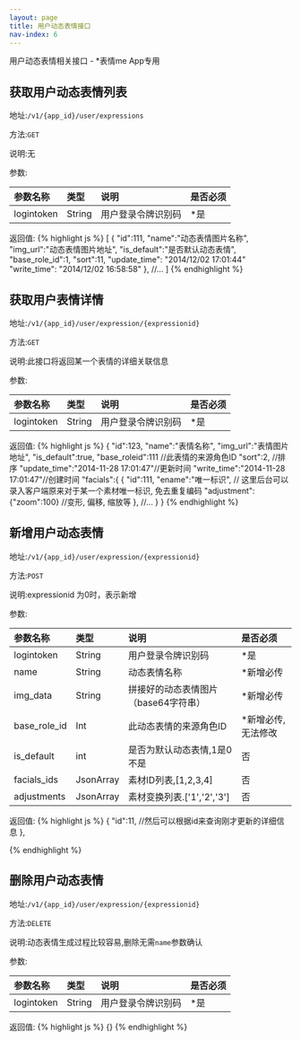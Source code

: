 ```yaml
---
layout: page
title: 用户动态表情接口
nav-index: 6
---
```

用户动态表情相关接口 - *表情me App专用

获取用户动态表情列表
----------------

地址:`/v1/{app_id}/user/expressions`

方法:`GET`

说明:无

参数:

| 参数名称        |类型    |说明                              |是否必须|
|:------------- |:-------|:--------------------------------|:-----|
| logintoken     |String  |用户登录令牌识别码                    |*是 |

返回值:
{% highlight js %}
[
    {
        "id":111,
        "name":"动态表情图片名称",
        "img_url":"动态表情图片地址",
        "is_default":"是否默认动态表情",
        "base_role_id":1,
        "sort":11,
        "update_time": "2014/12/02 17:01:44"
        "write_time": "2014/12/02 16:58:58"
   }, //...
]
{% endhighlight %}



获取用户表情详情
----------------

地址:`/v1/{app_id}/user/expression/{expressionid}`

方法:`GET`

说明:此接口将返回某一个表情的详细关联信息

参数:

| 参数名称        |类型    |说明                              |是否必须|
|:------------- |:-------|:--------------------------------|:-----|
| logintoken     |String  |用户登录令牌识别码                    |*是 |

返回值:
{% highlight js %}
{
    "id":123,
    "name":"表情名称",
    "img_url":"表情图片地址",
    "is_default":true,
    "base_roleid":111 //此表情的来源角色ID
    "sort":2, //排序
    "update_time":"2014-11-28 17:01:47"//更新时间
    "write_time":"2014-11-28 17:01:47"//创建时间
    "facials":{
       {
            "id":111,
            "ename":"唯一标识", // 这里后台可以录入客户端原来对于某一个素材唯一标识, 免去重复编码
            "adjustment":{"zoom":100} //变形, 偏移, 缩放等
       }, //...
    }
}
{% endhighlight %}


新增用户动态表情
----------------

地址:`/v1/{app_id}/user/expression/{expressionid}`

方法:`POST`

说明:expressionid 为0时，表示新增

参数:

| 参数名称        |类型    |说明                              |是否必须|
|:------------- |:-------|:--------------------------------|:-----|
| logintoken     |String  |用户登录令牌识别码                    |*是 |
| name           |String  |动态表情名称                          |*新增必传|
| img_data       |String  |拼接好的动态表情图片（base64字符串）         |*新增必传|
| base_role_id    |Int     |此动态表情的来源角色ID                   |*新增必传, 无法修改|
| is_default     |int    |是否为默认动态表情,1是0不是                      |否|
| facials_ids   |JsonArray   |素材ID列表,[1,2,3,4]           |否 |
| adjustments    |JsonArray   |素材变换列表.['1','2','3']       |否 |


返回值:
{% highlight js %}
 {
 "id":11, //然后可以根据id来查询刚才更新的详细信息
 },

{% endhighlight %}

删除用户动态表情
----------------

地址:`/v1/{app_id}/user/expression/{expressionid}`

方法:`DELETE`

说明:动态表情生成过程比较容易,删除无需`name`参数确认

参数:

| 参数名称        |类型    |说明                              |是否必须|
|:------------- |:-------|:--------------------------------|:-----|
| logintoken     |String  |用户登录令牌识别码                    |*是 |

返回值:
{% highlight js %}
{}
{% endhighlight %}
